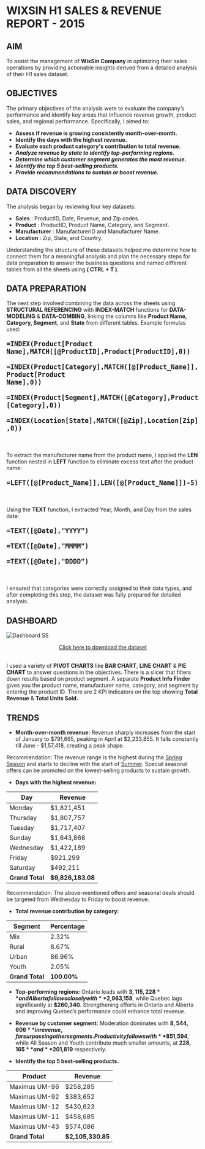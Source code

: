 # WIXSIN H1 SALES & REVENUE REPORT - 2015

## AIM
To assist the management of **WixSin Company** in optimizing their sales operations by providing actionable insights derived from a detailed analysis of their H1 sales dataset.

## OBJECTIVES
The primary objectives of the analysis were to evaluate the company’s performance and identify key areas that influence revenue growth, product sales, and regional performance. Specifically, I aimed to:



- **Assess if revenue is growing consistently month-over-month.**
- **Identify the days with the highest revenue.**
- **Evaluate each product category's contribution to total revenue.**
- ***Analyze revenue by state to identify top-performing regions.***
- ***Determine which customer segment generates the most revenue.***
- ***Identify the top 5 best-selling products.***
- ***Provide recommendations to sustain or boost revenue.***




## DATA DISCOVERY
The analysis began by reviewing four key datasets:

- **Sales**        : ProductID, Date, Revenue, and Zip codes.
- **Product**      : ProductID, Product Name, Category, and Segment.
- **Manufacturer** : ManufacturerID and Manufacturer Name.
- **Location**     : Zip, State, and Country.

Understanding the structure of these datasets helped me determine how to connect them for a meaningful analysis and plan the necessary steps for data preparation to answer the business questions and named different tables from all the sheets using **( CTRL + T )**.

## DATA PREPARATION
The next step involved combining the data across the sheets using **STRUCTURAL REFERENCING** with **INDEX-MATCH** functions for **DATA-MODELING** & **DATA-COMBING**, linking the columns like **Product Name, Category, Segment**, and **State** from different tables. Example formulas used:

<div style="font-size: 20px;">

<strong><code>=INDEX(Product[Product Name],MATCH([@ProductID],Product[ProductID],0))</code></strong>

</div>

<div style="font-size: 20px;">

<strong><code>=INDEX(Product[Category],MATCH([@[Product_Name]],Product[Product Name],0))</code></strong>

</div>

<div style="font-size: 20px;">

<strong><code>=INDEX(Product[Segment],MATCH([@Category],Product[Category],0))</code></strong>

</div>

<div style="font-size: 20px;">

<strong><code>=INDEX(Location[State],MATCH([@Zip],Location[Zip],0))</code></strong>

</div>
</br>


To extract the manufacturer name from the product name, I applied the **LEN** function nested in **LEFT** function to eliminate excess text after the product name:
<div style="font-size: 20px;">

<strong><code>=LEFT([@[Product_Name]],LEN([@[Product_Name]])-5)</code></strong>

</div>
</br>

Using the **TEXT** function, I extracted Year, Month, and Day from the sales date:

<div style="font-size: 20px;">

<strong><code>=TEXT([@Date],"YYYY")</code></strong>

</div>

<div style="font-size: 20px;">

<strong><code>=TEXT([@Date],"MMMM")</code></strong>

</div>

<div style="font-size: 20px;">

<strong><code>=TEXT([@Date],"DDDD")</code></strong>

</div></br>

I ensured that categories were correctly assigned to their data types, and after completing this step, the dataset was fully prepared for detailed analysis.

## DASHBOARD
![Dashboard SS](https://github.com/user-attachments/assets/e5104eae-210f-48a7-b432-85f7a35275e3)
</br>


<div align="center">
    <a href="https://github.com/srishupadhyay/MS-Excel-Projects/blob/0433fb46e94cada87f014ffd5950c97e3c96fdf0/WixSin%20H1%20Sales%20%26%20Revenue%20Report-%202015/Data/Data%20H1.xlsx">Click here to download the dataset</a>
</div>
</br>



I used a variety of **PIVOT CHARTS** like **BAR CHART**, **LINE CHART** & **PIE CHART** to answer questions in the objectives. There is a slicer that filters down results based on product segment. A separate **Product Info Finder** gives you the product name, manufacturer name, category, and segment by entering the product ID. There are 2 KPI Indicators on the top showing **Total Revenue** & **Total Units Sold.**

## TRENDS
- **Month-over-month revenue:** Revenue sharply increases from the start of January to $791,665, peaking in April at $2,233,855. It falls constantly till June - $1,57,418, creating a peak shape.

  
Recommendation: 
The revenue range is the highest during the <u>Spring Season</u> and starts to decline with the start of <u>Summer</u>. Special seasonal offers can be promoted on the lowest-selling products to sustain growth.</br>



- **Days with the highest revenue:**


<div align="center">

| Day        | Revenue           |
|------------|-------------------|
| Monday     | $1,821,451        |
| Thursday   | $1,807,757        |
| Tuesday    | $1,717,407        |
| Sunday     | $1,643,868        |
| Wednesday  | $1,422,189        |
| Friday     | $921,299          |
| Saturday   | $492,211          |
| **Grand Total** | **$9,826,183.08** |

</div>

Recommendation: 
The above-mentioned offers and seasonal deals should be targeted from Wednesday to Friday to boost revenue.</br>

- **Total revenue contribution by category:**
<div align="center">

| Segment    | Percentage        |
|------------|-------------------|
| Mix        | 2.32%             |
| Rural      | 8.67%             |
| Urban      | 86.96%            |
| Youth      | 2.05%             |
| **Grand Total** | **100.00%**       |

</div>

- **Top-performing regions:** Ontario leads with **$3,115,228** and Alberta follows closely with **$2,963,158**, while Quebec lags significantly at **$260,340**. Strengthening efforts in Ontario and Alberta and improving Quebec’s performance could enhance total revenue.

- **Revenue by customer segment:** Moderation dominates with **$8,544,606** in revenue, far surpassing other segments. Productivity follows with **$851,594**, while All Season and Youth contribute much smaller amounts, at **$228,165** and **$201,819** respectively.

- **Identify the top 5 best-selling products.**
<div align="center">

| Product       | Revenue         |
|---------------|-----------------|
| Maximus UM-96 | $258,285        |
| Maximus UM-92 | $383,652        |
| Maximus UM-12 | $430,623        |
| Maximus UM-11 | $458,685        |
| Maximus UM-43 | $574,086        |
| **Grand Total** | **$2,105,330.85** |

</div>
















